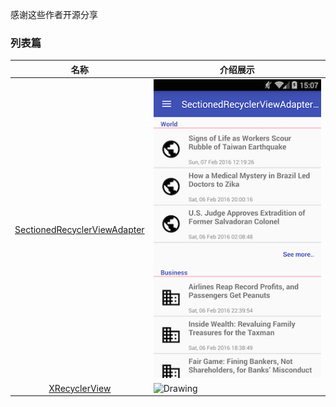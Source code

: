 
感谢这些作者开源分享
### 列表篇
名称  | 介绍展示
:---: | --- 
[SectionedRecyclerViewAdapter](https://github.com/luizgrp/SectionedRecyclerViewAdapter)  |  <img src="https://raw.githubusercontent.com/luizgrp/SectionedRecyclerViewAdapter/master/art/sc1.png" alt="Drawing" width="320px" />   
[XRecyclerView](https://github.com/jianghejie/XRecyclerView)  |  <img src="https://github.com/jianghejie/XRecyclerView/raw/master/art/demo.gif" alt="Drawing" width="320px" />  


